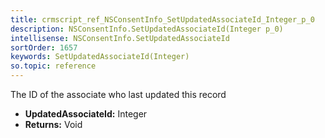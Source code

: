 ```yaml
---
title: crmscript_ref_NSConsentInfo_SetUpdatedAssociateId_Integer_p_0
description: NSConsentInfo.SetUpdatedAssociateId(Integer p_0)
intellisense: NSConsentInfo.SetUpdatedAssociateId
sortOrder: 1657
keywords: SetUpdatedAssociateId(Integer)
so.topic: reference
---
```



The ID of the associate who last updated this record



* **UpdatedAssociateId:** Integer
* **Returns:** Void


